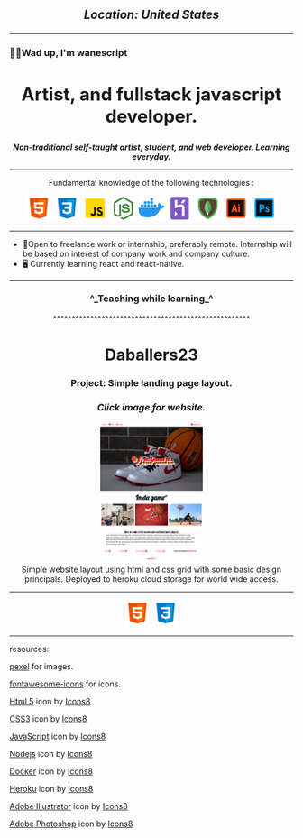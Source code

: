 ## **___<p align="center">Location: United States</p>___**

---

### 👋🏽Wad up,  I'm wanescript


## **<h2 align="center">Artist, and fullstack javascript developer.</h2>**

___<p align="center">Non-traditional self-taught artist, student, and web developer. Learning everyday.</p>___

---


<p align="center">Fundamental knowledge of the following technologies :</p>

<p align="center"><img src="IMG/html.png" alt="alt text" title="HTML" height="46" />
<img src="IMG/css.png" alt="CSS" title="CSS" height="46" />
<img src="IMG/javascript.png" alt="Javascript" title="Javascript" height="46" />
<img src="IMG/nodejs.png" alt="Javascript" title="Javascript" height="46" />
<img src="IMG/docker.png" alt="Javascript" title="Javascript" height="46" />
<img src="IMG/heroku.png" alt="Javascript" title="Javascript" height="46" />
<img src="IMG/mongodb.png" alt="Javascript" title="Javascript" height="46" />
<img src="IMG/illustrator.png" alt="Javascript" title="Javascript" height="46" />
<img src="IMG/photoshop.png" alt="Javascript" title="Javascript" height="46" />

</p> 

---

- 🧾Open to freelance work or internship, preferably remote. Internship will be based on interest of company work and company culture.
- 🖥️ Currently learning react and react-native.
---

<h3 align="center">^_Teaching while learning_^</h3>

<p align="center">^^^^^^^^^^^^^^^^^^^^^^^^^^^^^^^^^^^^^^^^^^^^^^^^^^^^^</p>
<h1 align="center">Daballers23</h1>

<h3 align="center">Project: Simple landing page layout.</h3>

___**<h3 align="center"> Click image for website.</h3>**___

<p align= "center"><a href  ="http://daballers23.herokuapp.com"><img src="IMG/Daballers23.png" alt="alt text" title="Daballers23" height="250" />
</a><br>
Simple website layout using html and css grid with some basic design principals. Deployed to heroku cloud storage for world wide access. 
</p>

---
 <p align="center"><img src="IMG/html.png" alt="alt text" title="HTML" height="46" />
 <img src="IMG/css.png" alt="alt text" title="CSS" height="46" /></p>

---
resources: 

[pexel](https://www.pexels.com/) for images.

[fontawesome-icons](http://fontawesome.com) for icons.


<a target="_blank" href="https://icons8.com/icon/20909/html-5">Html 5</a> icon by <a target="_blank" href="https://icons8.com">Icons8</a>


<a target="_blank" href="https://icons8.com/icon/21278/css3">CSS3</a> icon by <a target="_blank" href="https://icons8.com">Icons8</a>

<a target="_blank" href="https://icons8.com/icon/108784/javascript">JavaScript</a> icon by <a target="_blank" href="https://icons8.com">Icons8</a>

<a target="_blank" href="https://icons8.com/icon/54087/nodejs">Nodejs</a> icon by <a target="_blank" href="https://icons8.com">Icons8</a>

<a target="_blank" href="https://icons8.com/icon/cdYUlRaag9G9/docker">Docker</a> icon by <a target="_blank" href="https://icons8.com">Icons8</a>

<a target="_blank" href="https://icons8.com/icon/31085/heroku">Heroku</a> icon by <a target="_blank" href="https://icons8.com">Icons8</a>

<a target="_blank" href="https://icons8.com/icon/13631/adobe-illustrator">Adobe Illustrator</a> icon by <a target="_blank" href="https://icons8.com">Icons8</a>

<a target="_blank" href="https://icons8.com/icon/13677/adobe-photoshop">Adobe Photoshop</a> icon by <a target="_blank" href="https://icons8.com">Icons8</a>
